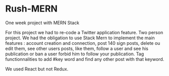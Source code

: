 # Rush-MERN
One week project with MERN Stack

For this project we had to re-code a Twitter application feature.
Two person project. We had the obligation to use Stack Mern to implement the main features : account creation and connection,
post 140 sign posts, delete ou edit them, see other users posts, like them, follow a user and see his publication or ban a user
forbid him to follow your publication. Tag functionnalities to add #key word and find any other post with that keyword.

We used React but not Redux.
